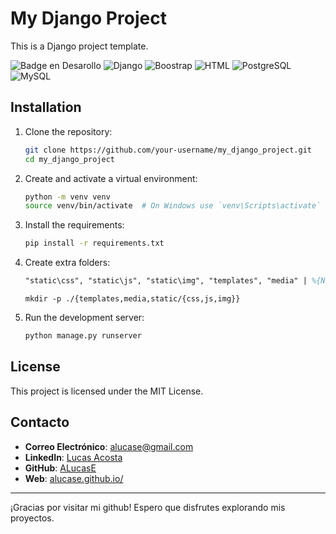 # My Django Project

This is a Django project template.

![Badge en Desarollo](https://img.shields.io/badge/STATUS-EN%20DESAROLLO-green)
![Django](https://img.shields.io/badge/Django-4.2.x-blue)
![Boostrap](https://img.shields.io/badge/Boostrap-5.x-yellow)
![HTML](https://img.shields.io/badge/HTML-5-violet)
![PostgreSQL](https://img.shields.io/badge/PostgreSQL-15.x-orange)
![MySQL](https://img.shields.io/badge/MySQL-5.x-blue)

## Installation

1. Clone the repository:
    ```sh
    git clone https://github.com/your-username/my_django_project.git
    cd my_django_project
    ```

2. Create and activate a virtual environment:
    ```sh
    python -m venv venv
    source venv/bin/activate  # On Windows use `venv\Scripts\activate`
    ```

3. Install the requirements:
    ```sh
    pip install -r requirements.txt
    ```


4. Create extra folders:
    ```ps
    "static\css", "static\js", "static\img", "templates", "media" | %{New-Item -Name “$_” -ItemType “Directory”}
    ```

    ```bach
    mkdir -p ./{templates,media,static/{css,js,img}}
    ```

5. Run the development server:
    ```sh
    python manage.py runserver
    ```


## License

This project is licensed under the MIT License.

## Contacto

- **Correo Electrónico**: alucase@gmail.com
- **LinkedIn**: [Lucas Acosta](https://www.linkedin.com/in/alucase/)
- **GitHub**: [ALucasE](https://github.com/ALucasE)
- **Web**: [alucase.github.io/](https://alucase.github.io/)

---

¡Gracias por visitar mi github! Espero que disfrutes explorando mis proyectos.
